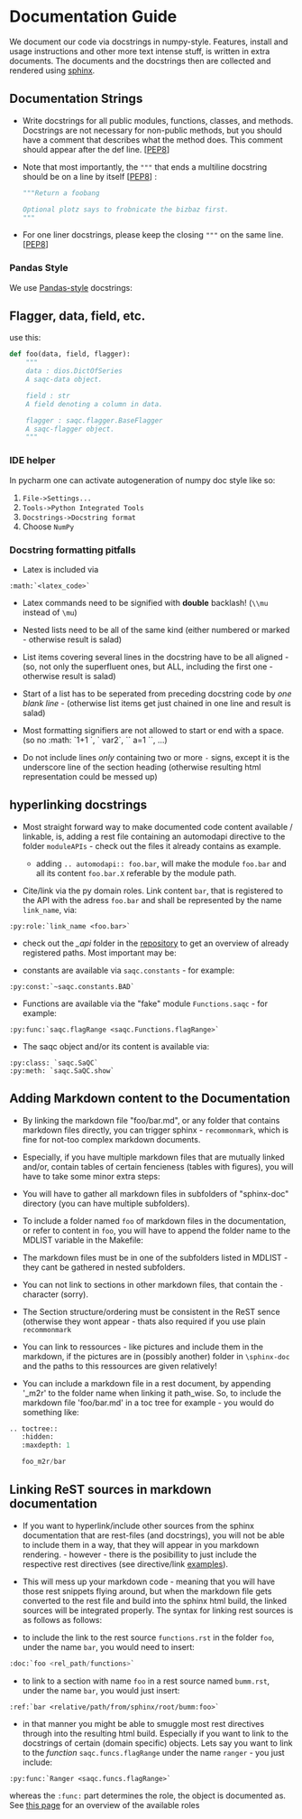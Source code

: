 # Documentation Guide

We document our code via docstrings in numpy-style. 
Features, install and usage instructions and other more text intense stuff, 
is written in extra documents. 
The documents and the docstrings then are collected and rendered using [sphinx](https://www.sphinx-doc.org/). 

 
## Documentation Strings


- Write docstrings for all public modules, functions, classes, and methods. 
    Docstrings are not necessary for non-public methods, 
    but you should have a comment that describes what the method does. 
    This comment should appear after the def line. 
    [[PEP8](https://www.python.org/dev/peps/pep-0008/#documentation-strings)]

- Note that most importantly, the `"""` that ends a multiline docstring should be on a line by itself [[PEP8](https://www.python.org/dev/peps/pep-0008/#documentation-strings)] :
    ```python
    """Return a foobang

    Optional plotz says to frobnicate the bizbaz first.
    """
    ```
    
- For one liner docstrings, please keep the closing `"""` on the same line. 
  [[PEP8](https://www.python.org/dev/peps/pep-0008/#documentation-strings)]

### Pandas Style

We use [Pandas-style](https://pandas.pydata.org/pandas-docs/stable/development/contributing_docstring.html) docstrings:



## Flagger, data, field, etc.

use this:
```py
def foo(data, field, flagger):
    """
    data : dios.DictOfSeries
	A saqc-data object.

    field : str
	A field denoting a column in data.

    flagger : saqc.flagger.BaseFlagger
	A saqc-flagger object.
    """
```


### IDE helper

In pycharm one can activate autogeneration of numpy doc style like so:
1. `File->Settings...`
2. `Tools->Python Integrated Tools`
3. `Docstrings->Docstring format`
4. Choose `NumPy`


### Docstring formatting pitfalls

* Latex is included via 
```
:math:`<latex_code>`
```
* Latex commands need to be signified with **double**   backlash! (``\\mu`` instead of ``\mu``)

* Nested lists need to be all of the same kind (either   numbered or marked - otherwise result is salad) 
* List items covering several lines in the docstring have to be all aligned - (so, not only the superfluent ones, but ALL, including the first one - otherwise result is salad)
* Start of a list has to be seperated from preceding docstring code by *one blank line* - (otherwise list items get just chained in one line and result is salad)
* Most formatting signifiers are not allowed to start or end with a space. (so no :math: \`1+1 \`, \` var2\`, \`\` a=1 \`\`, ...)
* Do not include lines *only* containing two or more `-` signs, except it is the underscore line of the section heading (otherwise resulting html representation could be messed up)

## hyperlinking docstrings
* Most straight forward way to make documented code content available / linkable, is, adding a rest file containing an
  automodapi directive to the folder `moduleAPIs` - check out the files it already contains as example.
  * adding ``.. automodapi:: foo.bar``, will make the module `foo.bar` and all its content `foo.bar.X` referable by the 
    module path.
    
* Cite/link via the py domain roles. Link content `bar`, that is registered to the API with the adress `foo.bar` and 
  shall be represented by the name `link_name`, via: 
```  
:py:role:`link_name <foo.bar>`
```    
* check out the *_api* folder in the [repository](https://git.ufz.de/rdm-software/saqc/-/tree/develop/sphinx-doc) to get an
  overview of already registered paths. Most important may be:
  
* constants are available via `saqc.constants` - for example:
``` 
:py:const:`~saqc.constants.BAD` 
```  

* Functions are available via the "fake"  module `Functions.saqc` - for example: 
  
``` 
:py:func:`saqc.flagRange <saqc.Functions.flagRange>` 
``` 
  
* The saqc object and/or its content is available via: 
  
```
:py:class: `saqc.SaQC` 
:py:meth: `saqc.SaQC.show` 
```   

## Adding Markdown content to the Documentation

- By linking the markdown file "foo/bar.md", or any folder that contains markdown files directly, 
  you can trigger sphinx - `recommonmark`, which is fine for not-too complex markdown documents. 
  
* Especially, if you have multiple markdown files that are mutually linked and/or, contain tables of certain fencieness (tables with figures),
  you will have to take some minor extra steps:
  
- You will have to gather all markdown files in subfolders of "sphinx-doc" directory (you can have multiple subfolders). 

- To include a folder named `foo` of markdown files in the documentation, or refer to content in `foo`, you will have 
  to append the folder name to the MDLIST variable in the Makefile:

- The markdown files must be in one of the subfolders listed in MDLIST - they cant be gathered in nested subfolders. 

- You can not link to sections in other markdown files, that contain the `-` character (sorry).

- The Section structure/ordering must be consistent in the ReST sence (otherwise they wont appear - thats also required if you use plain `recommonmark`

- You can link to ressources - like pictures and include them in the markdown, if the pictures are in (possibly another) folder in `\sphinx-doc` and the paths to this ressources are given relatively!

- You can include a markdown file in a rest document, by appending '_m2r' to the folder name when linking it path_wise. 
  So, to include the markdown file 'foo/bar.md' in a toc tree for example - you would do something like:

```python
.. toctree::
   :hidden:
   :maxdepth: 1

   foo_m2r/bar
```

## Linking ReST sources in markdown documentation

- If you want to hyperlink/include other sources from the sphinx documentation that are rest-files (and docstrings), 
  you will not be able to include them in a way, that they will appear in you markdown rendering. - however - there is 
  the posibillity to just include the respective rest directives (see directive/link [examples](#hyperlinking-docstrings)). 
  
- This will mess up your markdown code - meaning that you will have 
  those rest snippets flying around, but when the markdown file gets converted to the rest file and build into the 
  sphinx html build, the linked sources will be integrated properly. The syntax for linking rest sources is as 
  follows as follows:

- to include the link to the rest source `functions.rst` in the folder `foo`, under the name `bar`, you would need to insert: 
```python
:doc:`foo <rel_path/functions>`
```

- to link to a section with name `foo` in a rest source named `bumm.rst`, under the name `bar`, you would just insert: 
```
:ref:`bar <relative/path/from/sphinx/root/bumm:foo>`
``` 

- in that manner you might be able to smuggle most rest directives through into the resulting html build. Especially if you want to link to the docstrings of certain (domain specific) objects. Lets say you want to link to the *function* `saqc.funcs.flagRange` under the name `ranger` - you just include:

```
:py:func:`Ranger <saqc.funcs.flagRange>`
```

whereas the `:func:` part determines the role, the object is documented as. See [this page](https://www.sphinx-doc.org/en/master/#ref-role) for an overview of the available roles

